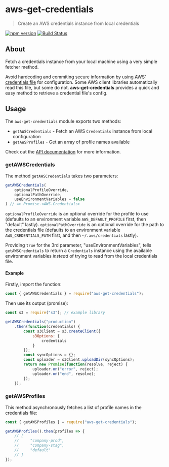 # aws-get-credentials
> Create an AWS credentials instance from local credentials

[![npm version](https://badge.fury.io/js/aws-get-credentials.svg)](https://www.npmjs.com/package/aws-get-credentials) [![Build Status](https://travis-ci.org/perry-mitchell/aws-get-credentials.svg?branch=master)](https://travis-ci.org/perry-mitchell/aws-get-credentials)

## About

Fetch a credentials instance from your local machine using a very simple fetcher method.

Avoid hardcoding and commiting secure information by using [AWS' credentials file](http://docs.aws.amazon.com/cli/latest/userguide/cli-chap-getting-started.html#cli-config-files) for configuration. Some AWS client libraries automatically read this file, but some do not. **aws-get-credentials** provides a quick and easy method to retrieve a credential file's config.

## Usage

The `aws-get-credentials` module exports two methods:

 * `getAWSCredentials` - Fetch an AWS `Credentials` instance from local configuration
 * `getAWSProfiles` - Get an array of profile names available

Check out the [API documentation](API.md) for more information.

### getAWSCredentials

The method `getAWSCredentials` takes two parameters:

```javascript
getAWSCredentials(
    optionalProfileOverride,
    optionalPathOverride,
    useEnvironmentVariables = false
) // => Promise.<AWS.Credentials>
```

`optionalProfileOverride` is an optional override for the profile to use (defaults to an environment variable `AWS_DEFAULT_PROFILE` first, then "default" lastly). `optionalPathOverride` is an optional override for the path to the credentials file (defaults to an environment variable `AWS_CREDENTIALS_PATH` first, and then `~/.aws/credentials` lastly).

Providing `true` for the 3rd parameter, "useEnvironmentVariables", tells `getAWSCredentials` to return a `Credentials` instance using the available environment variables _instead_ of trying to read from the local credentials file.

#### Example

Firstly, import the function:

```javascript
const { getAWSCredentials } = require("aws-get-credentials");
```

Then use its output (promise):

```javascript
const s3 = require("s3"); // example library

getAWSCredentials("production")
    .then(function(credentials) {
        const s3Client = s3.createClient({
            s3Options: {
                credentials
            }
        });
        const syncOptions = {};
        const uploader = s3Client.uploadDir(syncOptions);
        return new Promise(function(resolve, reject) {
            uploader.on("error", reject);
            uploader.on("end", resolve);
        });
    });
```

### getAWSProfiles

This method asynchronously fetches a list of profile names in the credentials file:

```javascript
const { getAWSProfiles } = require("aws-get-credentials");

getAWSProfiles().then(profiles => {
    // [
    //     "company-prod",
    //     "company-stag",
    //     "default"
    // ]
});
```
